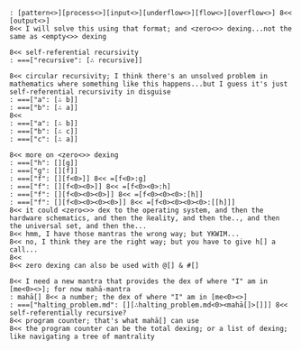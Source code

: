	: [pattern<>][process<>][input<>][underflow<>][flow<>][overflow<>] 8<< [output<>]
	8<< I will solve this using that format; and <zero<>> dexing...not the same as <empty<>> dexing

	8<< self-referential recursivity
	: ===["recursive": [∴ recursive]]

	8<< circular recursivity; I think there's an unsolved problem in mathematics where something like this happens...but I guess it's just self-referential recursivity in disguise
	: ===["a": [∴ b]]
	: ===["b": [∴ a]]
	8<<
	: ===["a": [∴ b]]
	: ===["b": [∴ c]]
	: ===["c": [∴ a]]
	
	8<< more on <zero<>> dexing
	: ===["h": [][g]]
	: ===["g": [][f]]
	: ===["f": [][f<0>]] 8<< =[f<0>:g]
	: ===["f": [][f<0><0>]] 8<< =[f<0><0>:h]
	: ===["f": [][f<0><0><0>]] 8<< =[f<0><0><0>:[h]]
	: ===["f": [][f<0><0><0><0>]] 8<< =[f<0><0><0><0>:[[h]]]
	8<< it could <zero<>> dex to the operating system, and then the hardware schematics, and then the ℝeality, and then the.., and then the universal set, and then the...
	8<< hmm, I have those mantras the wrong way; but YKWIM...
	8<< no, I think they are the right way; but you have to give h[] a call...
	8<<
	8<< zero dexing can also be used with @[] & #[]

	8<< I need a new mantra that provides the dex of where "I" am in [me<0><>]; for now mahā-mantra
	: mahā[] 8<< a number; the dex of where "I" am in [me<0><>]
	: ===["halting_problem.md": [][∴halting_problem.md<0><mahā[]>[]]] 8<< self-referentially recursive?
	8<< program counter; that's what mahā[] can use
	8<< the program counter can be the total dexing; or a list of dexing; like navigating a tree of mantrality
